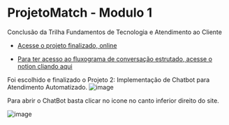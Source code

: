 <h1> ProjetoMatch - Modulo 1</h1>

  Conclusão da Trilha Fundamentos de Tecnologia e Atendimento ao Cliente

  
- [Acesse o projeto finalizado, online](https://leonardobdantas.github.io/ProjetoMatch-modulo1)

- [Para ter acesso ao fluxograma de conversação estrutado, acesse o notion cliando aqui](https://rumbling-week-fdc.notion.site/EcoTech-Projeto-modulo-1-match-76b9a5cde04c46a3a4e1fe0bc4f1283b?pvs=4)


Foi escolhido e finalizado o Projeto 2: Implementação de Chatbot para Atendimento Automatizado.
![image](https://github.com/leonardobdantas/ProjetoMatch-modulo1/assets/43340860/7b586151-4068-4a37-99c3-f9c78261ae4e)

Para abrir o ChatBot basta clicar no icone no canto inferior direito do site.

![image](https://github.com/leonardobdantas/ProjetoMatch-modulo1/assets/43340860/cb9a0c18-5077-4163-850b-690593b85ff6)
